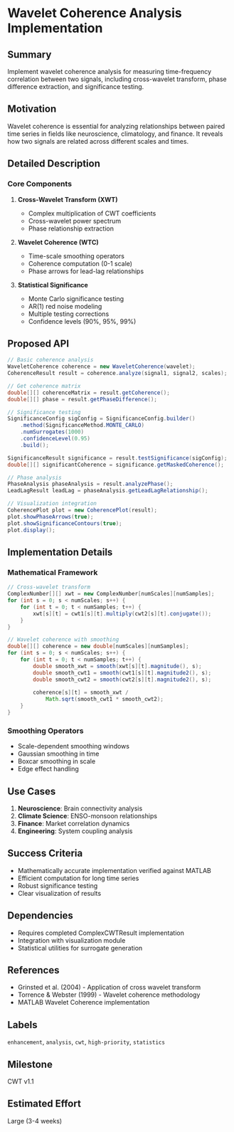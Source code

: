 # Wavelet Coherence Analysis Implementation

## Summary
Implement wavelet coherence analysis for measuring time-frequency correlation between two signals, including cross-wavelet transform, phase difference extraction, and significance testing.

## Motivation
Wavelet coherence is essential for analyzing relationships between paired time series in fields like neuroscience, climatology, and finance. It reveals how two signals are related across different scales and times.

## Detailed Description

### Core Components
1. **Cross-Wavelet Transform (XWT)**
   - Complex multiplication of CWT coefficients
   - Cross-wavelet power spectrum
   - Phase relationship extraction

2. **Wavelet Coherence (WTC)**
   - Time-scale smoothing operators
   - Coherence computation (0-1 scale)
   - Phase arrows for lead-lag relationships

3. **Statistical Significance**
   - Monte Carlo significance testing
   - AR(1) red noise modeling
   - Multiple testing corrections
   - Confidence levels (90%, 95%, 99%)

## Proposed API

```java
// Basic coherence analysis
WaveletCoherence coherence = new WaveletCoherence(wavelet);
CoherenceResult result = coherence.analyze(signal1, signal2, scales);

// Get coherence matrix
double[][] coherenceMatrix = result.getCoherence();
double[][] phase = result.getPhaseDifference();

// Significance testing
SignificanceConfig sigConfig = SignificanceConfig.builder()
    .method(SignificanceMethod.MONTE_CARLO)
    .numSurrogates(1000)
    .confidenceLevel(0.95)
    .build();

SignificanceResult significance = result.testSignificance(sigConfig);
double[][] significantCoherence = significance.getMaskedCoherence();

// Phase analysis
PhaseAnalysis phaseAnalysis = result.analyzePhase();
LeadLagResult leadLag = phaseAnalysis.getLeadLagRelationship();

// Visualization integration
CoherencePlot plot = new CoherencePlot(result);
plot.showPhaseArrows(true);
plot.showSignificanceContours(true);
plot.display();
```

## Implementation Details

### Mathematical Framework
```java
// Cross-wavelet transform
ComplexNumber[][] xwt = new ComplexNumber[numScales][numSamples];
for (int s = 0; s < numScales; s++) {
    for (int t = 0; t < numSamples; t++) {
        xwt[s][t] = cwt1[s][t].multiply(cwt2[s][t].conjugate());
    }
}

// Wavelet coherence with smoothing
double[][] coherence = new double[numScales][numSamples];
for (int s = 0; s < numScales; s++) {
    for (int t = 0; t < numSamples; t++) {
        double smooth_xwt = smooth(xwt[s][t].magnitude(), s);
        double smooth_cwt1 = smooth(cwt1[s][t].magnitude2(), s);
        double smooth_cwt2 = smooth(cwt2[s][t].magnitude2(), s);
        
        coherence[s][t] = smooth_xwt / 
            Math.sqrt(smooth_cwt1 * smooth_cwt2);
    }
}
```

### Smoothing Operators
- Scale-dependent smoothing windows
- Gaussian smoothing in time
- Boxcar smoothing in scale
- Edge effect handling

## Use Cases

1. **Neuroscience**: Brain connectivity analysis
2. **Climate Science**: ENSO-monsoon relationships  
3. **Finance**: Market correlation dynamics
4. **Engineering**: System coupling analysis

## Success Criteria
- Mathematically accurate implementation verified against MATLAB
- Efficient computation for long time series
- Robust significance testing
- Clear visualization of results

## Dependencies
- Requires completed ComplexCWTResult implementation
- Integration with visualization module
- Statistical utilities for surrogate generation

## References
- Grinsted et al. (2004) - Application of cross wavelet transform
- Torrence & Webster (1999) - Wavelet coherence methodology
- MATLAB Wavelet Coherence implementation

## Labels
`enhancement`, `analysis`, `cwt`, `high-priority`, `statistics`

## Milestone
CWT v1.1

## Estimated Effort
Large (3-4 weeks)
